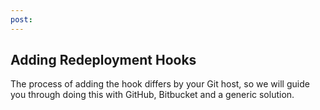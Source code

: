 ```yaml
---
post: 
---
```


## Adding Redeployment Hooks

The process of adding the hook differs by your Git host, so we will guide you through doing this with GitHub, Bitbucket and a generic solution.

